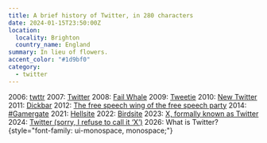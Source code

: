```yaml
---
title: A brief history of Twitter, in 280 characters
date: 2024-01-15T23:50:00Z
location:
  locality: Brighton
  country_name: England
summary: In lieu of flowers.
accent_color: "#1d9bf0"
category:
  - twitter
---
```


2006: [twttr](https://techcrunch.com/2006/07/15/is-twttr-interesting/)
2007: [Twitter](https://www.newsweek.com/twitter-brevity-next-big-thing-98045)
2008: [Fail Whale](https://www.flickr.com/photos/scriptingnews/2537265280/)
2009: [Tweetie](https://www.wired.com/2009/10/tweetie-2/)
2010: [New Twitter](https://www.wired.com/2010/09/take-a-tour-of-the-new-twitter/)
2011: [Dickbar](https://daringfireball.net/linked/2011/03/06/dickbar)
2012: [The free speech wing of the free speech party](https://www.theguardian.com/media/2012/mar/22/twitter-tony-wang-free-speech)
2014: [\#Gamergate](https://en.wikipedia.org/wiki/Gamergate_(harassment_campaign))
2021: [Hellsite](https://www.newyorker.com/culture/infinite-scroll/twitter-is-already-a-hellscape)
2022: [Birdsite](https://www.theguardian.com/technology/2022/nov/08/mastodon-what-is-it-how-do-i-join-use-find-best-server-list-change-elon-musk-twitter-leaving-social-network-alternative)
2023: [X, formally known as Twitter](https://www.theverge.com/2023/7/23/23804629/twitters-rebrand-to-x-may-actually-be-happening-soon)
2024: [Twitter (sorry, I refuse to call it ‘X’)](https://www.theguardian.com/commentisfree/2024/jan/15/elon-musk-hypocrite-free-speech)
2026: What is Twitter?
{style="font-family: ui-monospace, monospace;"}

